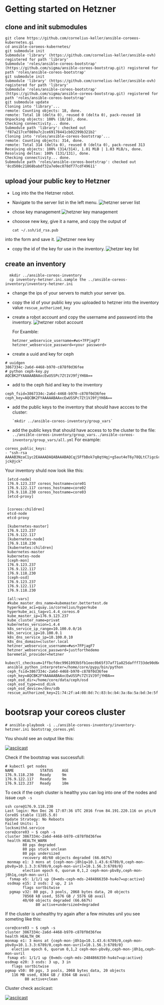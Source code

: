 # Getting started on Hetzner

## clone and init submodules

    git clone https://github.com/cornelius-keller/ansible-coroeos-kubernetes.gi
    cd ansible-coroeos-kubernetes/
    git submodule init
    Submodule 'library' (https://github.com/cornelius-keller/ansible-ovh) registered for path 'library'
    Submodule 'roles/ansible-coreos-bootstrap' (https://github.com/sigma/ansible-coreos-bootstrap.git) registered for path 'roles/ansible-coreos-bootstrap'
    git submodule init
    Submodule 'library' (https://github.com/cornelius-keller/ansible-ovh) registered for path 'library'
    Submodule 'roles/ansible-coreos-bootstrap' (https://github.com/sigma/ansible-coreos-bootstrap.git) registered for path 'roles/ansible-coreos-bootstrap'
    git submodule update
    Cloning into 'library'...
    remote: Counting objects: 18, done.
    remote: Total 18 (delta 0), reused 0 (delta 0), pack-reused 18
    Unpacking objects: 100% (18/18), done.
    Checking connectivity... done.
    Submodule path 'library': checked out 'f87a217cef869a7c2ce69178441cb02299b321b2'
    Cloning into 'roles/ansible-coreos-bootstrap'...
    remote: Counting objects: 314, done.
    remote: Total 314 (delta 0), reused 0 (delta 0), pack-reused 313
    Receiving objects: 100% (314/314), 1.01 MiB | 1.03 MiB/s, done.
    Resolving deltas: 100% (131/131), done.
    Checking connectivity... done.
    Submodule path 'roles/ansible-coreos-bootstrap': checked out '8cd508c21868babdf32a7e0ec078df77cdf49611'

## upload ýour public key to Hetzner
* Log into the the Hetzner robot.
* Navigate to the server list in the left menu.
![hetzner server list](hetzner_server_list.png "Hetzner Server List")

* chose key management
  ![hetzner key management](hetzner_key_management.png "Logo Key Managemet")
* chooose new key, give it a name, and copy the output of

  `cat ~/.ssh/id_rsa.pub`

 into the form and save it.
 ![hetzner new key](hetzner_add_key.png)

* copy the id of the key for use in the inventory. ![hetzer key list](hetzner_key_list.png)

## create an inventory
```
  mkdir ../ansible-coreos-inventory 
  cp inventory-hetzner.ini.sample the ../ansible-coreos-inventory/inventory-hetzner.ini
```
 
* change the ips of your servers to match your server ips.
* copy the id of your public key you uploaded to hetzner into the inventory value `rescue_authorized_key`
* create a robot account and copy the username and password into the inventory.
![hetzner robot account](hetzner_webservice_user.png)

  For Examble:

      hetzner_webservice_username=#ws+7FPjagF7
      hetzner_webservice_password=<your password>

* create a uuid and key for ceph
```
# uuidgen
3867334c-2a6d-4468-b970-c878f0d36fee
# python ceph-key.py
AQCBK2FYAAAAABAAxcEwUSSPc7Zt1VJ9fjYH8A==
```

* add to the ceph fsid and key to the  inventory

```
ceph_fsid=3867334c-2a6d-4468-b970-c878f0d36fee
ceph_key=AQCBK2FYAAAAABAAxcEwUSSPc7Zt1VJ9fjYH8A==
```

* add the public keys to the inventory that should have accces to the cluster:

      `mkdir ../ansible-coreos-inventory/group_vars`
* add the public keys that should have access to to the cluster to the file: `../ansible-coreos-inventory/group_vars../ansible-coreos-inventory/group_vars/all.yml`
For example:

```
coreos_public_keys:
- "ssh-rsa AAAAB3NzaC1yc2EAAAADAQABAAABAQCqj5FfbBok7q8qtHqj+g5aut4eT6y78QLtC7igcGriZnbEHX9aUfpOgue+Bq1GcIXp9uSOzp+R5OrP0FzPTK9nDgm7R1wnp1zTFOF8LorcLH7ii/9p793O/bvcGNc6OaPGwzIA0naI9pumyIiArEbsnUJlWqGWchHmAm+3McN3QVxTQY6/+aW1Dt5dnC5rbvgB1lfOOhxfr19ED1zV1qgeFKkHptJ1llIkyNLyXNSiMYNuuC2pFn5F3w+Nfe+hRq8gRsJRnDuwcVibNcfR3egZ8sYyHhCWdR0HM1ZLfzW/ens37rahNEkCJrrZUYGbZ3sSDjkWoEOFk/rcdge+detV jck@jck"
```
Your inventory shuld now look like this:

     [etcd-node]
     176.9.123.237 coreos_hostname=core01
     176.9.122.117 coreos_hostname=core02
     176.9.118.230 coreos_hostname=core03
     [etcd-proxy]


     [coreos:children]
     etcd-node
     etcd-proxy

     [kubernetes-master]
     176.9.123.237
     176.9.122.117
     [kubernetes-node]
     176.9.118.230
     [kubernetes:children]
     kubernetes-master
     kubernetes-node
     [ceph-mon]
     176.9.123.237
     176.9.122.117
     176.9.118.230
     [ceph-osd]
     176.9.123.237
     176.9.122.117
     176.9.118.230

     [all:vars]
     #kube_master_dns_name=kubemaster.bettertest.de
     hyperkube_aci=quay.io/cornelius/hyperkube
     hyperkube_aci_tag=v1.4.4_coreos.0
     kube_master_ip=176.9.123.237
     kube_cluster_name=privat
     kubernetes_version=1.4.4
     k8s_service_ip_range=10.100.0.0/16
     k8s_service_ip=10.100.0.1
     k8s_dns_service_ip=10.100.0.10
     k8s_dns_domain=cluster.local
     hetzner_webservice_username=#ws+7FPjagF7
     hetzner_webservice_password=justforthedemo
     baremetal_provider=hetzner
     kubectl_checksum=1ffbcfdec9961093b5fb1eec0b65f37af71a825dafff733de90d6ed6db647729
     ansible_python_interpreter=/home/core/pypy/bin/python
     ceph_fsid=3867334c-2a6d-4468-b970-c878f0d36fee
     ceph_key=AQCBK2FYAAAAABAAxcEwUSSPc7Zt1VJ9fjYH8A==
     ceph_osd_dir=/home/core/data/ceph/osd
     ceph_osd_type=osd_disk
     ceph_osd_device=/dev/sdb
     rescue_authorized_key=21:74:2f:a4:08:8d:7c:83:bc:b4:3a:8a:5a:bd:3e:5f

# bootsrap your coreos cluster

    # ansible-playbook -i ../ansible-coreos-inventory/inventory-hetzner.ini bootstrap_coreos.yml

You should see an output like this:

[![asciicast](https://asciinema.org/a/3gcyoj8ddki0i5f2t9fhpjfw6.png)](https://asciinema.org/a/3gcyoj8ddki0i5f2t9fhpjfw6)

Check if the bootstrap was successfull:
```
# kubectl get nodes
NAME            STATUS    AGE
176.9.118.230   Ready     9m
176.9.122.117   Ready     9m
176.9.123.237   Ready     10m
```
To ceck if the ceph cluster is healthy you can log into one of the nodes and issue `ceph -s`

    ssh core@176.9.118.230
    Last login: Mon Dec 26 17:07:36 UTC 2016 from 84.191.220.116 on pts/0
    CoreOS stable (1185.5.0)
    Update Strategy: No Reboots
    Failed Units: 1
    locksmithd.service
    core@core03 ~ $ ceph -s
    cluster 3867334c-2a6d-4468-b970-c878f0d36fee
     health HEALTH_WARN
            80 pgs degraded
            80 pgs stuck unclean
            80 pgs undersized
            recovery 40/60 objects degraded (66.667%)
     monmap e1: 3 mons at {ceph-mon-j8h1q=10.1.43.6:6789/0,ceph-mon-pbv8y=10.1.3.3:6789/0,ceph-mon-uvril=10.1.56.3:6789/0}
            election epoch 6, quorum 0,1,2 ceph-mon-pbv8y,ceph-mon-j8h1q,ceph-mon-uvril
      fsmap e5: 1/1/1 up {0=mds-ceph-mds-2484866350-hu4o7=up:active}
     osdmap e15: 2 osds: 2 up, 2 in
            flags sortbitwise
      pgmap v32: 80 pgs, 3 pools, 2068 bytes data, 20 objects
            78568 kB used, 5576 GB / 5576 GB avail
            40/60 objects degraded (66.667%)
                  80 active+undersized+degraded

If the cluster is unhealthy try again after a few minutes unil you see someting like this:


    core@core03 ~ $ ceph -s
    cluster 3867334c-2a6d-4468-b970-c878f0d36fee
    health HEALTH_OK
    monmap e1: 3 mons at {ceph-mon-j8h1q=10.1.43.6:6789/0,ceph-mon-pbv8y=10.1.3.3:6789/0,ceph-mon-uvril=10.1.56.3:6789/0}
       election epoch 6, quorum 0,1,2 ceph-mon-pbv8y,ceph-mon-j8h1q,ceph-mon-uvril
     fsmap e5: 1/1/1 up {0=mds-ceph-mds-2484866350-hu4o7=up:active}
    osdmap e20: 3 osds: 3 up, 3 in
       flags sortbitwise
    pgmap v50: 80 pgs, 3 pools, 2068 bytes data, 20 objects
       116 MB used, 8364 GB / 8364 GB avail
             80 active+clean


Cluster check asciicast:

[![asciicast](https://asciinema.org/a/0d08oqnx4ioxqf0vjecd1zbfl.png)](https://asciinema.org/a/0d08oqnx4ioxqf0vjecd1zbfl)
